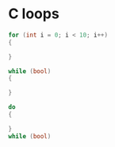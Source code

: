 # C loops

 ```c
 for (int i = 0; i < 10; i++) 
 {

 }
 
 while (bool) 
 {

 }
 
do 
{

}
while (bool)
 ```
